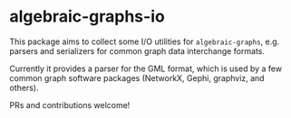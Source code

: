 # algebraic-graphs-io

This package aims to collect some I/O utilities for `algebraic-graphs`, e.g. parsers and serializers for common graph data interchange formats.

Currently it provides a parser for the GML format, which is used by a few common graph software packages (NetworkX, Gephi, graphviz, and others).

PRs and contributions welcome!
